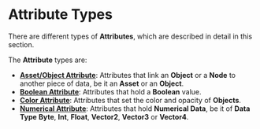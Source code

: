 # Attribute Types

There are different types of **Attributes**, which are described in detail in this section.

The **Attribute** types are:

* [**Asset/Object Attribute**](asset-object-attribute.md): Attributes that link an **Object** or a **Node** to another piece of data, be it an **Asset** or an **Object**.
* [**Boolean Attribute**](boolean-attribute.md): Attributes that hold a **Boolean** value.
* [**Color Attribute**](broken-reference): Attributes that set the color and opacity of **Objects**.
* [**Numerical Attribute**](numerical-attribute.md): Attributes that hold **Numerical Data**, be it of **Data Type** **Byte**, **Int**, **Float**, **Vector2**, **Vector3** or **Vector4**.
